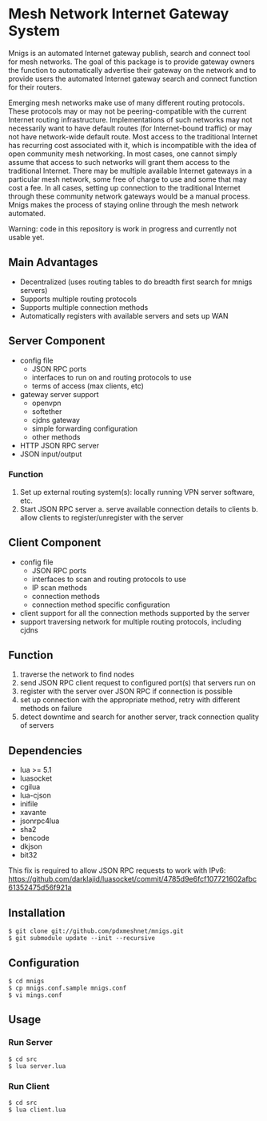 # Mesh Network Internet Gateway System
Mnigs is an automated Internet gateway publish, search and connect tool for mesh networks.  The goal of this package is to provide gateway owners the function to automatically advertise their gateway on the network and to provide users the automated Internet gateway search and connect function for their routers.

Emerging mesh networks make use of many different routing protocols.  These protocols may or may not be peering-compatible with the current Internet routing infrastructure.  Implementations of such networks may not necessarily want to have default routes (for Internet-bound traffic) or may not have network-wide default route.  Most access to the traditional Internet has recurring cost associated with it, which is incompatible with the idea of open community mesh networking.  In most cases, one cannot simply assume that access to such networks will grant them access to the traditional Internet.  There may be multiple available Internet gateways in a particular mesh network, some free of charge to use and some that may cost a fee.  In all cases, setting up connection to the traditional Internet through these community network gateways would be a manual process.  Mnigs makes the process of staying online through the mesh network automated.

Warning:  code in this repository is work in progress and currently not usable yet.

## Main Advantages
* Decentralized (uses routing tables to do breadth first search for mnigs servers)
* Supports multiple routing protocols
* Supports multiple connection methods
* Automatically registers with available servers and sets up WAN

## Server Component
* config file
  * JSON RPC ports
  * interfaces to run on and routing protocols to use
  * terms of access (max clients, etc)
* gateway server support
  * openvpn
  * softether
  * cjdns gateway
  * simple forwarding configuration
  * other methods
* HTTP JSON RPC server
* JSON input/output

### Function
1. Set up external routing system(s): locally running VPN server software, etc.
2. Start JSON RPC server
  a. serve available connection details to clients
  b. allow clients to register/unregister with the server

## Client Component
* config file
  * JSON RPC ports
  * interfaces to scan and routing protocols to use
  * IP scan methods
  * connection methods
  * connection method specific configuration
* client support for all the connection methods supported by the server
* support traversing network for multiple routing protocols, including cjdns

## Function
  1. traverse the network to find nodes
  2. send JSON RPC client request to configured port(s) that servers run on
  3. register with the server over JSON RPC if connection is possible
  4. set up connection with the appropriate method, retry with different methods on failure
  5. detect downtime and search for another server, track connection quality of servers

## Dependencies
* lua >= 5.1
* luasocket
* cgilua
* lua-cjson
* inifile
* xavante
* jsonrpc4lua
* sha2
* bencode
* dkjson
* bit32

This fix is required to allow JSON RPC requests to work with IPv6: https://github.com/darklajid/luasocket/commit/4785d9e6fcf107721602afbc61352475d56f921a

## Installation
```
$ git clone git://github.com/pdxmeshnet/mnigs.git
$ git submodule update --init --recursive
```

## Configuration
```
$ cd mnigs
$ cp mnigs.conf.sample mnigs.conf
$ vi mings.conf
```

## Usage

### Run Server
```
$ cd src
$ lua server.lua
```

### Run Client
```
$ cd src
$ lua client.lua
```
